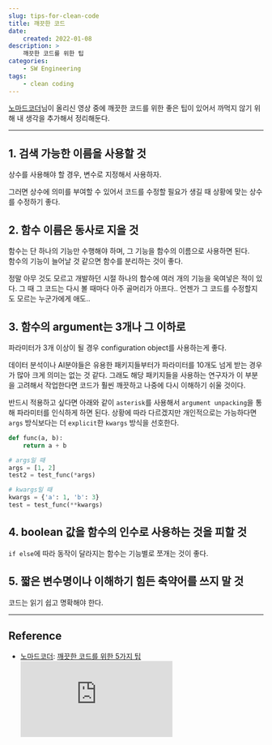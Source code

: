 ```yaml
---
slug: tips-for-clean-code
title: 깨끗한 코드
date:
    created: 2022-01-08
description: >
    깨끗한 코드를 위한 팁
categories:
    - SW Engineering
tags:
    - clean coding
---
```


[노마드코더](https://www.youtube.com/c/%EB%85%B8%EB%A7%88%EB%93%9C%EC%BD%94%EB%8D%94NomadCoders)님이 올리신 영상 중에 깨끗한 코드를 위한 좋은 팁이 있어서 까먹지 않기 위해 내 생각을 추가해서 정리해둔다.  

<!-- more -->

---

## 1. 검색 가능한 이름을 사용할 것

상수를 사용해야 할 경우, 변수로 지정해서 사용하자.  

그러면 상수에 의미를 부여할 수 있어서 코드를 수정할 필요가 생길 때 상황에 맞는 상수를 수정하기 좋다.  

## 2. 함수 이름은 동사로 지을 것

함수는 단 하나의 기능만 수행해야 하며, 그 기능을 함수의 이름으로 사용하면 된다.  
함수의 기능이 늘어날 것 같으면 함수를 분리하는 것이 좋다.  

정말 아무 것도 모르고 개발하던 시절 하나의 함수에 여러 개의 기능을 욱여넣은 적이 있다. 그 때 그 코드는 다시 볼 때마다 아주 골머리가 아프다.. 언젠가 그 코드를 수정할지도 모르는 누군가에게 애도..  

## 3. 함수의 argument는 3개나 그 이하로

파라미터가 3개 이상이 될 경우 configuration object를 사용하는게 좋다.  

데이터 분석이나 AI분야들은 유용한 패키지들부터가 파라미터를 10개도 넘게 받는 경우가 많아 크게 의미는 없는 것 같다. 그래도 해당 패키지들을 사용하는 연구자가 이 부분을 고려해서 작업한다면 코드가 훨씬 깨끗하고 나중에 다시 이해하기 쉬울 것이다.  

반드시 적용하고 싶다면 아래와 같이 `asterisk`를 사용해서 `argument unpacking`을 통해 파라미터를 인식하게 하면 된다. 상황에 따라 다르겠지만 개인적으로는 가능하다면 `args` 방식보다는 더 `explicit`한 `kwargs` 방식을 선호한다.  

```python
def func(a, b):
    return a + b

# args일 때
args = [1, 2]
test2 = test_func(*args)

# kwargs일 때
kwargs = {'a': 1, 'b': 3}
test = test_func(**kwargs)
```

## 4. boolean 값을 함수의 인수로 사용하는 것을 피할 것

`if else`에 따라 동작이 달라지는 함수는 기능별로 쪼개는 것이 좋다.  

## 5. 짧은 변수명이나 이해하기 힘든 축약어를 쓰지 말 것

코드는 읽기 쉽고 명확해야 한다.  

---
## Reference
- [노마드코더](https://www.youtube.com/channel/UCUpJs89fSBXNolQGOYKn0YQ): [깨끗한 코드를 위한 5가지 팁](https://youtu.be/Jz8Sx1XYb04)  
    <iframe src="https://www.youtube.com/embed/Jz8Sx1XYb04" title="깨끗한 코드를 위한 5가지 팁" frameborder="0" allowfullscreen></iframe>
